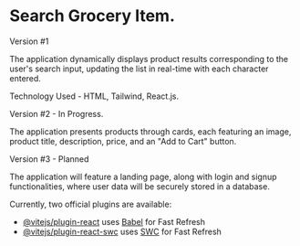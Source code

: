 # Search Grocery Item.
Version #1

The application dynamically displays product results corresponding to the user's search input, updating the list in real-time with each character entered.


Technology Used - HTML, Tailwind, React.js. 


Version #2 - In Progress.

The application presents products through cards, each featuring an image, product title, description, price, and an "Add to Cart" button.

Version #3 - Planned 

The application will feature a landing page, along with login and signup functionalities, where user data will be securely stored in a database.

Currently, two official plugins are available:

- [@vitejs/plugin-react](https://github.com/vitejs/vite-plugin-react/blob/main/packages/plugin-react/README.md) uses [Babel](https://babeljs.io/) for Fast Refresh
- [@vitejs/plugin-react-swc](https://github.com/vitejs/vite-plugin-react-swc) uses [SWC](https://swc.rs/) for Fast Refresh
